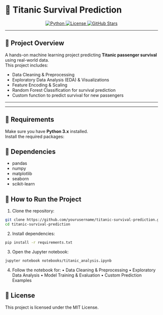 # 🚢 Titanic Survival Prediction

<p align="center">
  <a href="https://www.python.org/">
    <img src="https://img.shields.io/badge/Python-3.11-blue?logo=python&logoColor=white" alt="Python">
  </a>
  <a href="LICENSE">
    <img src="https://img.shields.io/badge/License-MIT-green" alt="License">
  </a>
  <a href="https://github.com/yourusername/titanic-survival-prediction/stargazers">
    <img src="https://img.shields.io/github/stars/yourusername/titanic-survival-prediction?style=social" alt="GitHub Stars">
  </a>
</p>

---

## 📌 Project Overview
A hands-on machine learning project predicting **Titanic passenger survival** using real-world data.  
This project includes:

- Data Cleaning & Preprocessing  
- Exploratory Data Analysis (EDA) & Visualizations  
- Feature Encoding & Scaling  
- Random Forest Classification for survival prediction  
- Custom function to predict survival for new passengers  

---

---

## 🧰 Requirements
Make sure you have **Python 3.x** installed.  
Install the required packages:


## 🧰 Dependencies

- pandas  
- numpy
- matplotlib
- seaborn
- scikit-learn

## 📝 How to Run the Project

1. Clone the repository:

```bash
git clone https://github.com/yourusername/titanic-survival-prediction.git
cd titanic-survival-prediction
```
2.	Install dependencies:
```bash
pip install -r requirements.txt
```
3.	Open the Jupyter notebook:
```bash
jupyter notebook notebooks/titanic_analysis.ipynb
```
4.	Follow the notebook for:
	•	Data Cleaning & Preprocessing
	•	Exploratory Data Analysis
	•	Model Training & Evaluation
	•	Custom Prediction Examples


## 📄 License
This project is licensed under the MIT License.

